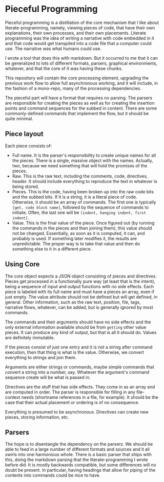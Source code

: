 # Pieceful Programming

Pieceful programming is a distillation of the core mechanism that I like
about literate-programming, namely, viewing pieces of code, that have their
own explanations, their own processes, and their own placements. Literate
programming was the idea of writing a narrative with code embedded in it and
that code would get transpiled into a code file that a computer could use. The
narrative was what humans could use. 

I wrote a tool that does this with markdown. But it occurred to me that it can be
generalized to lots of different formats, parsers, graphical environments,
whatever, and that the core of it was having these chunks. 

This repository will contain the core processing element, upgrading the
previous work flow to allow full asynchronous working, and it will include, in
the fashion of a mono-repo, many of the processing dependencies. 

The pieceful part will have a format that requires no parsing. The parsers are
responsible for creating the pieces as well as for creating the insertion
points and command sequences for the subbed in content. There are some
commonly-defined commands that implement the flow, but it should be quite
minimal. 

## Piece layout

Each piece consists of:

* Full name. It is the parser's responsibility to create unique names for all
  the pieces. There is a single, massive object with the names. Actually, two,
  because we need something that will hold the promises of the pieces.
* Raw. This is the raw text, including the comments, code, directives, header.
  It should include everything to reproduce the text in whatever is being
  stored. 
* Pieces. This is the code, having been broken up into the raw code bits and
  the subbed bits. If it is a string, it is a literal piece of code.
  Otherwise, it should be an array of commands. The first one is typically
  `[get, code block name]`, followed by the sequence of commands to initiate.
  Often, the last one will be `[indent, hanging indent, first indent]`.
* Value. This is the final value of the piece. Once figured out (by running
  the commands in the pieces and then joining them), this value should not be
  changed. Essentially, as soon as it is computed, it can, and probably is
  used. If something later modifies it, the results are unpredictable. The
  proper way is to take that value and then do something else to it in a
  different piece. 

## Using Core

The core object expects a JSON object consisting of pieces and directives.
Pieces get processed in a functionally pure way (at least that is the intent),
being a sequence of input and output functions with no side effects. Each
piece is labeled with its full name and must have a pieces an array, even if
just empty. The value attribute should not be defined but will get defined, in
general. Other information, such as the raw text, position, file, tags,
narrative flows, whatever, can be added, but is generally ignored by most
commands. 

The commands and their arguments should have no side effects and the only
external information available should be from `getting` other value pieces. It
can produce any kind of output, but that is all it should do. Values are
definitely immutable. 

If the pieces consist of just one entry and it is not a string after command
execution, then that thing is what is the value. Otherwise, we convert
everything to strings and join them. 

Arguments are either strings or commands, maybe simple commands that convert a
string into a number, say.  Whatever the argument's command sequence create
will be what is passed in. 

Directives are the stuff that has side effects. They come in as an array and
are computed in order. The parser is responsible for filling in any
file-context needs (shortname references in a file, for example). It should be
the case that their actual placement or ordering is of no consequence.

Everything is presumed to be asynchronous. Directives can create new pieces,
storing information, etc. 


## Parsers

The hope is to disentangle the dependency on the parsers. We should be able
to feed in a large number of different formats and sources and it all swirls
into one harmonious whole. There is a basic parser that ships with this, doing
the markdown parsing that the literate-programming I wrote before did. It is
mostly backwards compatible, but some differences will no doubt be present. In
particular, having headings that allow for piping of the contents into
commands could be nice to have. 







